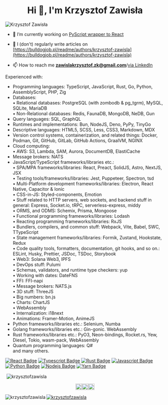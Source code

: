 <h1 align="center">Hi 👋, I'm Krzysztof Zawisła</h1>
<p align="left"> <img src="https://komarev.com/ghpvc/?username=KrzysztofZawisla" alt="Krzysztof Zawisła" /> </p>

- 🔭 I’m currently working on [PyScript wrapper to React](https://github.com/Py4Js/PyScript-React)

- 📝 I (don't) regularly write articles on [https://bulldogjob.pl/readme/authors/krzysztof-zawisla](https://bulldogjob.pl/readme/authors/krzysztof-zawisla)

- 📫 How to reach me **zawislakrzysztof.zk@gmail.com**/[via LinkedIn](https://linkedin.com/in/krzysztof-zawisła)

Experienced with:

- Programming languages: TypeScript, JavaScript, Rust, Go, Python, AssemblyScript, PHP, Zig
- Databases:  
   • Relational databases: PostgreSQL (with zombodb & pg_tgrm), MySQL, SQLite, MariaDB  
   • Non-Relational databases: Redis, FaunaDB, MongoDB, NeDB, Gun
- Query languages: SQL, GraphQL
- Runtimes and implementations: Bun, NodeJS, Deno, PyPy, TinyGo
- Descriptive languages: HTML5, SCSS, Less, CSS3, Markdown, MDX
- Version control systems, containerization, and related things: Docker, Podman, Git, GitHub, GitLab, GitHub Actions, GraalVM, NGINX
- Cloud computing:  
   • AWS: S3, Lambda, SAM, Aurora, DocumentDB, ElastiCache
- Message brokers: NATS
- JavaScript/TypeScript frameworks/libraries etc.:  
   • SPA/MPA frameworks/libraries: React, Preact, SolidJS, Astro, NextJS, JSX  
   • Testing tools/frameworks/libraries: Jest, Puppeteer, Spectron, tsd  
   • Multi-Platform development frameworks/libraries: Electron, React Native, Capacitor & Ionic  
   • CSS-in-JS: Styled-components, Emotion  
   • Stuff related to HTTP servers, web sockets, and backend stuff in general: Express, Socket.io, tRPC, serverless-express, middy  
   • ORMS, and ODMS: Schemix, Prisma, Mongoose  
   • Functional programming frameworks/libraries: Lodash  
   • Reacting programming frameworks/libraries: RxJS  
   • Bundlers, compilers, and common stuff: Webpack, Vite, Babel, SWC, TTypeScript  
   • State management frameworks/libraries: Formik, Zustand, Hookstate, Redux  
   • Code quality tools, formatters, documentation, git hooks, and so on.: ESLint, Husky, Prettier, JSDoc, TSDoc, Storybook  
   • Web3: Solana Web3, IPFS  
   • DevOps stuff: Pulumi  
   • Schemas, validators, and runtime type checkers: yup  
   • Working with dates: DateFNS  
   • FFI: FFI-napi  
   • Message brokers: NATS.js  
   • 3D stuff: ThreeJS  
   • Big numbers: bn.js  
   • Charts: ChartJS  
   • WebAssembly  
   • Internalization: i18next  
   • Animations: Framer-Motion, AnimeJS
- Python frameworks/libraries etc.: Selenium, Numba
- Golang frameworks/libraries etc.: Gin-gonic. WebAssembly
- Rust frameworks/libraries etc.: PyO3, Neon-bindings, Rocket.rs, Yew, Diesel, Tokio, wasm-pack, WebAssembly
- Quantum programming languages: Q#  
  and many others.

[![React Badge](https://img.shields.io/badge/-React-61DBFB?style=for-the-badge&labelColor=black&logo=react&logoColor=61DBFB)](#)
[![Typescript Badge](https://img.shields.io/badge/-Typescript-007acc?style=for-the-badge&labelColor=black&logo=typescript&logoColor=007acc)](#)
[![Rust Badge](https://img.shields.io/badge/-Rust-b94700?style=for-the-badge&labelColor=black&logo=rust&logoColor=b94700)](#)
[![Javascript Badge](https://img.shields.io/badge/-Javascript-F0DB4F?style=for-the-badge&labelColor=black&logo=javascript&logoColor=F0DB4F)](#)
[![Python Badge](https://img.shields.io/badge/-Python-2b5b84?style=for-the-badge&labelColor=black&logo=python&logoColor=2b5b84)](#)
[![Nodejs Badge](https://img.shields.io/badge/-Nodejs-3C873A?style=for-the-badge&labelColor=black&logo=node.js&logoColor=3C873A)](#)
[![Yarn Badge](https://img.shields.io/badge/-Yarn-2c8ebb?style=for-the-badge&labelColor=black&logo=yarn&logoColor=2c8ebb)](#)

<p>&nbsp;<img align="center" src="https://github-readme-stats.vercel.app/api?username=krzysztofzawisla&show_icons=true&locale=en" alt="krzysztofzawisla" /></p>

<p align="center"><a href="https://twitter.com/@krzysztof_zaw" target="blank"><img align="center" src="https://cdn.jsdelivr.net/npm/simple-icons@3.0.1/icons/twitter.svg" alt="@krzysztof_zaw" height="20" width="20" /></a><a href="https://fb.com/100006723130084" target="blank"><img align="center" src="https://cdn.jsdelivr.net/npm/simple-icons@3.0.1/icons/facebook.svg" alt="100006723130084" height="20" width="20" /></a><a href="https://instagram.com/krzysztof_zawisla" target="blank"><img align="center" src="https://cdn.jsdelivr.net/npm/simple-icons@3.0.1/icons/instagram.svg" alt="krzysztof_zawisla" height="20" width="20" /></a></p>

<p><img align="left" src="https://github-readme-stats.vercel.app/api/top-langs?username=krzysztofzawisla&show_icons=true&locale=en&layout=compact" alt="krzysztofzawisla" /></p>

<p align="left"><a href="https://github.com/ryo-ma/github-profile-trophy"><img src="https://github-profile-trophy.vercel.app/?username=krzysztofzawisla" alt="krzysztofzawisla" /></a></p>
